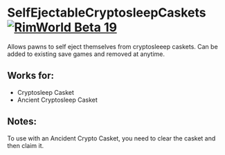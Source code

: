 # SelfEjectableCryptosleepCaskets [![RimWorld Beta 19](https://img.shields.io/badge/RimWorld-Beta%2018-brightgreen.svg)](http://rimworldgame.com/) 

Allows pawns to self eject themselves from cryptosleeep caskets. Can be added to existing save games and removed at anytime.

## Works for:
- Cryptosleep Casket
- Ancient Cryptosleep Casket

## Notes:
To use with an Ancident Crypto Casket, you need to clear the casket and then claim it.

